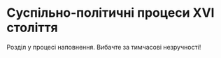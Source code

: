 # Суспiльно-полiтичнi процеси XVI століття

Розділ у процесі наповнення. Вибачте за тимчасові незручності!